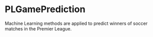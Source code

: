 # PLGamePrediction
Machine Learning methods are applied to predict winners of soccer matches in the Premier League.
